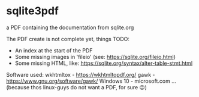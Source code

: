 # sqlite3pdf
a PDF containing the documentation from sqlite.org

The PDF create is not complete yet, things TODO:
- An index at the start of the PDF
- Some missing images in 'fileio' (see: https://sqlite.org/fileio.html)
- Some missing HTML, like: https://sqlite.org/syntax/alter-table-stmt.html

Software used:
wkhtmltox  - https://wkhtmltopdf.org/
gawk       - https://www.gnu.org/software/gawk/
Windows 10 - microsoft.com ... (because thos linux-guys do not want a PDF, for sure 😉)
